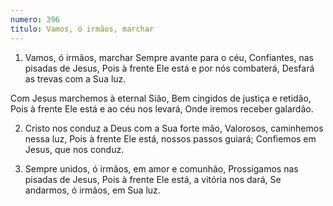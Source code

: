 ```yaml
---
numero: 396
titulo: Vamos, ó irmãos, marchar
---
```

1. Vamos, ó irmãos, marchar Sempre avante para o céu,
Confiantes, nas pisadas de Jesus,
Pois à frente Ele está e por nós combaterá,
Desfará as trevas com a Sua luz.

Com Jesus marchemos à eternal Sião,
Bem cingidos de justiça e retidão,
Pois à frente Ele está e ao céu nos levará,
Onde iremos receber galardão.

2. Cristo nos conduz a Deus com a Sua forte mão,
Valorosos, caminhemos nessa luz,
Pois à frente Ele está, nossos passos guiará;
Confiemos em Jesus, que nos conduz.

3. Sempre unidos, ó irmãos, em amor e comunhão,
Prossigamos nas pisadas de Jesus,
Pois à frente Ele está, a vitória nos dará,
Se andarmos, ó irmãos, em Sua luz.
